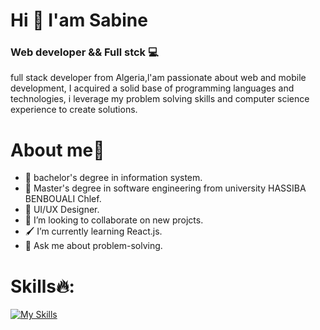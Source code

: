 # Hi 👋 I'am Sabine

### Web developer && Full stck 💻
full stack developer from Algeria,l'am passionate about web and mobile development, I acquired a solid base of programming languages and technologies, i leverage my problem solving skills and computer science experience to create solutions.

# About me👩
- 🔭 bachelor's degree in information system.
- 🔭 Master's degree in software engineering from university HASSIBA BENBOUALI Chlef.
- 🌱 UI/UX Designer.
- 👯 I’m looking to collaborate on new projcts.
- 🖌 I’m currently learning React.js.
- 💬 Ask me about problem-solving.

# Skills🔥:
[![My Skills](https://skillicons.dev/icons?i=js,html,css,java,c,c++)](https://skillicons.dev)


